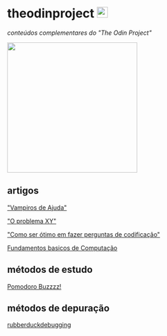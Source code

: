 # theodinproject <img src="https://avatars.githubusercontent.com/u/4441966?s=280&v=4" style="width: 25px" /> 
<i> conteúdos complementares do "The Odin Project"</i>

<div align="left">
   <img src="https://www.theodinproject.com/assets/about_page/odin-mascot-09612759a92b4a900c836a951e0b7becb7ceac47a5e2bf2225c13732cb99aa09.svg"/ style="width: 300px">
</div>

## artigos

<p><a href="https://slash7.com/2006/12/22/vampires/">"Vampiros de Ajuda"</a></p>
<p><a href="https://xyproblem.info/">"O problema XY"</a></p>
<p><a href="https://medium.com/@gordon_zhu/how-to-be-great-at-asking-questions-e37be04d0603">"Como ser ótimo em fazer perguntas de codificação"</a></p>

<p><a href="https://www.theodinproject.com/lessons/foundations-computer-basics">Fundamentos basicos de Computação</a></p>

## métodos de estudo 

<p><a href="https://www.toptal.com/project-managers/tomato-timer">Pomodoro Buzzzz!</a></p>

## métodos de depuração

<p><a href="https://rubberduckdebugging.com/">rubberduckdebugging</a></p>
